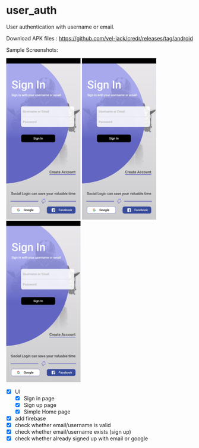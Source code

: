 # user_auth

User authentication with username or email. 

Download APK files : https://github.com/vel-jack/credr/releases/tag/android

Sample Screenshots:

<img src="https://github.com/vel-jack/credr/blob/master/screenshots/sign_in.jpg?raw=true" width="200"> <img src="https://github.com/vel-jack/credr/blob/master/screenshots/sign_in.jpg?raw=true" width="200"> <img src="https://github.com/vel-jack/credr/blob/master/screenshots/sign_in.jpg?raw=true" width="200">

- [x]  UI
    - [x]  Sign in page
    - [x]  Sign up page
    - [x]  Simple Home page 
- [x]  add firebase
- [x]  check whether email/username is valid
- [x]  check whether email/username exists (sign up)
- [x]  check whether already signed up with email or google
